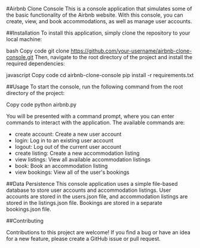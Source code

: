 #Airbnb Clone Console
This is a console application that simulates some of the basic functionality of the Airbnb website. With this console, you can create, view, and book accommodations, as well as manage user accounts.

##Installation
To install this application, simply clone the repository to your local machine:

bash
Copy code
git clone https://github.com/your-username/airbnb-clone-console.git
Then, navigate to the root directory of the project and install the required dependencies:

javascript
Copy code
cd airbnb-clone-console
pip install -r requirements.txt

##Usage
To start the console, run the following command from the root directory of the project:

Copy code
python airbnb.py

You will be presented with a command prompt, where you can enter commands to interact with the application. The available commands are:

* create account: Create a new user account
* login: Log in to an existing user account
* logout: Log out of the current user account
* create listing: Create a new accommodation listing
* view listings: View all available accommodation listings
* book: Book an accommodation listing
* view bookings: View all of the user's bookings

##Data Persistence
This console application uses a simple file-based database to store user accounts and accommodation listings. User accounts are stored in the users.json file, and accommodation listings are stored in the listings.json file. Bookings are stored in a separate bookings.json file.

##Contributing

Contributions to this project are welcome! If you find a bug or have an idea for a new feature, please create a GitHub issue or pull request.
